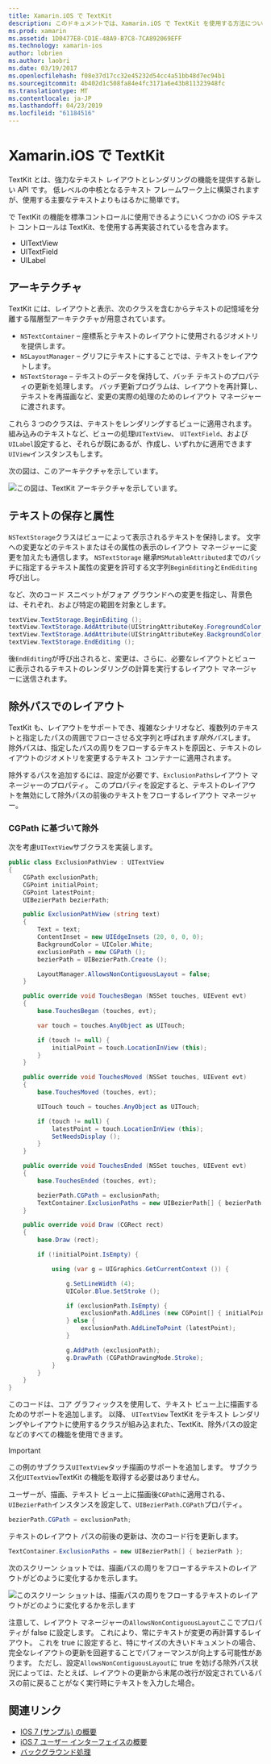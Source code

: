 ```yaml
---
title: Xamarin.iOS で TextKit
description: このドキュメントでは、Xamarin.iOS で TextKit を使用する方法について説明します。 TextKit は、強力なテキスト レイアウトとレンダリング機能を提供します。
ms.prod: xamarin
ms.assetid: 1D0477E8-CD1E-48A9-B7C8-7CA892069EFF
ms.technology: xamarin-ios
author: lobrien
ms.author: laobri
ms.date: 03/19/2017
ms.openlocfilehash: f08e37d17cc32e45232d54cc4a51bb48d7ec94b1
ms.sourcegitcommit: 4b402d1c508fa84e4fc3171a6e43b811323948fc
ms.translationtype: MT
ms.contentlocale: ja-JP
ms.lasthandoff: 04/23/2019
ms.locfileid: "61184516"
---
```

# <a name="textkit-in-xamarinios"></a>Xamarin.iOS で TextKit

TextKit とは、強力なテキスト レイアウトとレンダリングの機能を提供する新しい API です。 低レベルの中核となるテキスト フレームワーク上に構築されますが、使用する主要なテキストよりもはるかに簡単です。

で TextKit の機能を標準コントロールに使用できるようにいくつかの iOS テキスト コントロールは TextKit、を使用する再実装されているを含みます。

-  UITextView
-  UITextField
-  UILabel

## <a name="architecture"></a>アーキテクチャ

TextKit には、レイアウトと表示、次のクラスを含むからテキストの記憶域を分離する階層型アーキテクチャが用意されています。

-  `NSTextContainer` – 座標系とテキストのレイアウトに使用されるジオメトリを提供します。
-  `NSLayoutManager` – グリフにテキストにすることでは、テキストをレイアウトします。 
-  `NSTextStorage` – テキストのデータを保持して、バッチ テキストのプロパティの更新を処理します。 バッチ更新プログラムは、レイアウトを再計算し、テキストを再描画など、変更の実際の処理のためのレイアウト マネージャーに渡されます。


これら 3 つのクラスは、テキストをレンダリングするビューに適用されます。 組み込みのテキストなど、ビューの処理`UITextView`、 `UITextField`、および`UILabel`設定すると、それらが既にあるが、作成し、いずれかに適用できます`UIView`インスタンスもします。

次の図は、このアーキテクチャを示しています。

 ![](textkit-images/textkitarch.png "この図は、TextKit アーキテクチャを示しています。")

## <a name="text-storage-and-attributes"></a>テキストの保存と属性

`NSTextStorage`クラスはビューによって表示されるテキストを保持します。 文字への変更などのテキストまたはその属性の表示のレイアウト マネージャーに変更を加えたも通信します。 `NSTextStorage` 継承`MSMutableAttributed`までのバッチに指定するテキスト属性の変更を許可する文字列`BeginEditing`と`EndEditing`呼び出し。

など、次のコード スニペットがフォア グラウンドへの変更を指定し、背景色は、それぞれ、および特定の範囲を対象とします。

```csharp
textView.TextStorage.BeginEditing ();
textView.TextStorage.AddAttribute(UIStringAttributeKey.ForegroundColor, UIColor.Green, new NSRange(200, 400));
textView.TextStorage.AddAttribute(UIStringAttributeKey.BackgroundColor, UIColor.Black, new NSRange(210, 300));
textView.TextStorage.EndEditing ();
```

後`EndEditing`が呼び出されると、変更は、さらに、必要なレイアウトとビューに表示されるテキストのレンダリングの計算を実行するレイアウト マネージャーに送信されます。

## <a name="layout-with-exclusion-path"></a>除外パスでのレイアウト

TextKit も、レイアウトをサポートでき、複雑なシナリオなど、複数列のテキストと指定したパスの周囲でフローさせる文字列と呼ばれます*除外パス*します。 除外パスは、指定したパスの周りをフローするテキストを原因と、テキストのレイアウトのジオメトリを変更するテキスト コンテナーに適用されます。

除外するパスを追加するには、設定が必要です、`ExclusionPaths`レイアウト マネージャーのプロパティ。 このプロパティを設定すると、テキストのレイアウトを無効にして除外パスの前後のテキストをフローするレイアウト マネージャー。

### <a name="exclusion-based-on-a-cgpath"></a>CGPath に基づいて除外

次を考慮`UITextView`サブクラスを実装します。

```csharp
public class ExclusionPathView : UITextView
{
    CGPath exclusionPath;
    CGPoint initialPoint;
    CGPoint latestPoint;
    UIBezierPath bezierPath;

    public ExclusionPathView (string text)
    {
        Text = text;
        ContentInset = new UIEdgeInsets (20, 0, 0, 0);
        BackgroundColor = UIColor.White;
        exclusionPath = new CGPath ();
        bezierPath = UIBezierPath.Create ();

        LayoutManager.AllowsNonContiguousLayout = false;
    }

    public override void TouchesBegan (NSSet touches, UIEvent evt)
    {
        base.TouchesBegan (touches, evt);

        var touch = touches.AnyObject as UITouch;

        if (touch != null) {
            initialPoint = touch.LocationInView (this);
        }
    }

    public override void TouchesMoved (NSSet touches, UIEvent evt)
    {
        base.TouchesMoved (touches, evt);

        UITouch touch = touches.AnyObject as UITouch;

        if (touch != null) {
            latestPoint = touch.LocationInView (this);
            SetNeedsDisplay ();
        }
    }

    public override void TouchesEnded (NSSet touches, UIEvent evt)
    {
        base.TouchesEnded (touches, evt);

        bezierPath.CGPath = exclusionPath;
        TextContainer.ExclusionPaths = new UIBezierPath[] { bezierPath };
    }

    public override void Draw (CGRect rect)
    {
        base.Draw (rect);

        if (!initialPoint.IsEmpty) {

            using (var g = UIGraphics.GetCurrentContext ()) {

                g.SetLineWidth (4);
                UIColor.Blue.SetStroke ();

                if (exclusionPath.IsEmpty) {
                    exclusionPath.AddLines (new CGPoint[] { initialPoint, latestPoint });
                } else {
                    exclusionPath.AddLineToPoint (latestPoint);
                }

                g.AddPath (exclusionPath);
                g.DrawPath (CGPathDrawingMode.Stroke);
            }
        }
    }
}
```

このコードは、コア グラフィックスを使用して、テキスト ビュー上に描画するためのサポートを追加します。 以降、 `UITextView` TextKit をテキスト レンダリングやレイアウトに使用するクラスが組み込まれた、TextKit、除外パスの設定などのすべての機能を使用できます。

> [!IMPORTANT]
> この例のサブクラス`UITextView`タッチ描画のサポートを追加します。 サブクラス化`UITextView`TextKit の機能を取得する必要はありません。



ユーザーが、描画、テキスト ビュー上に描画後`CGPath`に適用される、`UIBezierPath`インスタンスを設定して、`UIBezierPath.CGPath`プロパティ。

```csharp
bezierPath.CGPath = exclusionPath;
```

テキストのレイアウト パスの前後の更新は、次のコード行を更新します。

```csharp
TextContainer.ExclusionPaths = new UIBezierPath[] { bezierPath };
```

次のスクリーン ショットでは、描画パスの周りをフローするテキストのレイアウトがどのように変化するかを示します。

<!-- ![](textkit-images/exclusionpath1.png "This screenshot illustrates how the text layout changes to flow around the drawn path")--> 
![](textkit-images/exclusionpath2.png "このスクリーン ショットは、描画パスの周りをフローするテキストのレイアウトがどのように変化するかを示します")

注意して、レイアウト マネージャーの`AllowsNonContiguousLayout`ここでプロパティが false に設定します。 これにより、常にテキストが変更の再計算するレイアウト。 これを true に設定すると、特にサイズの大きいドキュメントの場合、完全なレイアウトの更新を回避することでパフォーマンスが向上する可能性があります。 ただし、設定`AllowsNonContiguousLayout`に true を妨げる除外パス状況によっては、たとえば、レイアウトの更新から末尾の改行が設定されているパスの前に戻ることがなく実行時にテキストを入力した場合。


## <a name="related-links"></a>関連リンク

- [IOS 7 (サンプル) の概要](https://developer.xamarin.com/samples/monotouch/IntroToiOS7)
- [iOS 7 ユーザー インターフェイスの概要](~/ios/platform/introduction-to-ios7/ios7-ui.md)
- [バックグラウンド処理](~/ios/app-fundamentals/backgrounding/index.md)
